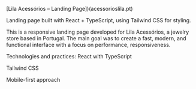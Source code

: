 
[Lila Acessórios – Landing Page])(acessorioslila.pt)

Landing page built with React + TypeScript, using Tailwind CSS for styling.

This is a responsive landing page developed for Lila Acessórios, a jewelry store based in Portugal. The main goal was to create a fast, modern, and functional interface with a focus on performance, responsiveness.

Technologies and practices:
React with TypeScript

Tailwind CSS

Mobile-first approach
